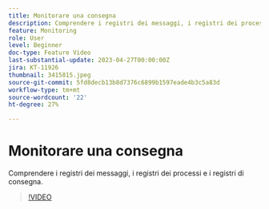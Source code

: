 ```yaml
---
title: Monitorare una consegna
description: Comprendere i registri dei messaggi, i registri dei processi e i registri di consegna.
feature: Monitoring
role: User
level: Beginner
doc-type: Feature Video
last-substantial-update: 2023-04-27T00:00:00Z
jira: KT-11926
thumbnail: 3415815.jpeg
source-git-commit: 5fd8decb13b8d7376c6899b1597eade4b3c5a83d
workflow-type: tm+mt
source-wordcount: '22'
ht-degree: 27%

---
```



# Monitorare una consegna

Comprendere i registri dei messaggi, i registri dei processi e i registri di consegna.

>[!VIDEO](https://video.tv.adobe.com/v/3415815/?learn=on)
